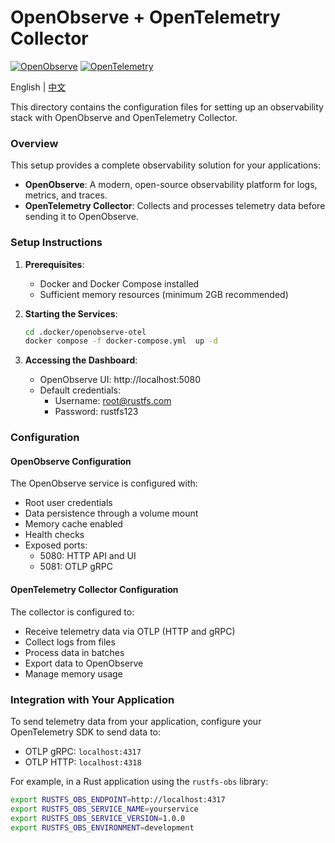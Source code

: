 # OpenObserve + OpenTelemetry Collector

[![OpenObserve](https://img.shields.io/badge/OpenObserve-OpenSource-blue.svg)](https://openobserve.org)
[![OpenTelemetry](https://img.shields.io/badge/OpenTelemetry-Collector-green.svg)](https://opentelemetry.io/)

English | [中文](README_ZH.md)

This directory contains the configuration files for setting up an observability stack with OpenObserve and OpenTelemetry
Collector.

### Overview

This setup provides a complete observability solution for your applications:

- **OpenObserve**: A modern, open-source observability platform for logs, metrics, and traces.
- **OpenTelemetry Collector**: Collects and processes telemetry data before sending it to OpenObserve.

### Setup Instructions

1. **Prerequisites**:
    - Docker and Docker Compose installed
    - Sufficient memory resources (minimum 2GB recommended)

2. **Starting the Services**:
   ```bash
   cd .docker/openobserve-otel
   docker compose -f docker-compose.yml  up -d
   ```

3. **Accessing the Dashboard**:
    - OpenObserve UI: http://localhost:5080
    - Default credentials:
        - Username: root@rustfs.com
        - Password: rustfs123

### Configuration

#### OpenObserve Configuration

The OpenObserve service is configured with:

- Root user credentials
- Data persistence through a volume mount
- Memory cache enabled
- Health checks
- Exposed ports:
    - 5080: HTTP API and UI
    - 5081: OTLP gRPC

#### OpenTelemetry Collector Configuration

The collector is configured to:

- Receive telemetry data via OTLP (HTTP and gRPC)
- Collect logs from files
- Process data in batches
- Export data to OpenObserve
- Manage memory usage

### Integration with Your Application

To send telemetry data from your application, configure your OpenTelemetry SDK to send data to:

- OTLP gRPC: `localhost:4317`
- OTLP HTTP: `localhost:4318`

For example, in a Rust application using the `rustfs-obs` library:

```bash
export RUSTFS_OBS_ENDPOINT=http://localhost:4317
export RUSTFS_OBS_SERVICE_NAME=yourservice
export RUSTFS_OBS_SERVICE_VERSION=1.0.0
export RUSTFS_OBS_ENVIRONMENT=development
```

